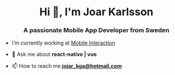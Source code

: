 <h1 align="center">Hi 👋, I'm Joar Karlsson</h1>
<h3 align="center">A passionate Mobile App Developer from Sweden</h3>

- I’m currently working at [Mobile Interaction](https://www.mobileinteraction.se/)

- 💬 Ask me about **react-native | vue**

- 📫 How to reach me **jojar_kga@hotmail.com**

